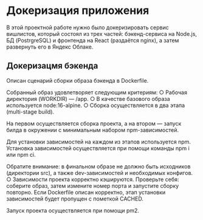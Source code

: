 # Докеризация приложения

В этой проектной работе нужно было докеризировать сервис вишлистов, который состоял из трех частей: бэкенд-сервиса на Node.js, БД (PostrgreSQL) и фронтенда на React (раздаётся nginx), а затем развернуть его в Яндекс Облаке.

## Докеризацмя бэкенда
Описан сценарий сборки образа бэкенда в Dockerfile.

Собранный образ удовлетворяет следующим критериям:
  ○ Рабочая директория (WORKDIR) — /app.
  ○ В качестве базового образа используется node:16-alpine.
  ○ Сборка осуществляется в два этапа (multi-stage build). 
  
На первом осуществляется сборка проекта, а на втором — запуск билда в окружении с минимальным набором npm-зависимостей. 

Для установки зависимостей на каждом из этапов используется npm. Установка зависимостей осуществляется при помощи команды npm i или npm ci. 

Обратите внимание: в финальном образе не должно быть исходников (директории src), а также dev-зависимостей и необходимых конфигов. 
○ Зависимости проекта корректно кэшируются. Проверьте себя: соберите образ, затем измените номер порта и запустите сборку повторно. Если Dockerfile описан корректно, этап установки зависимостей будет пропущен с пометкой CACHED. 
		
Запуск проекта осуществляется при помощи pm2.
